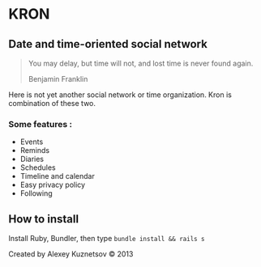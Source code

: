 KRON
====
Date and time-oriented social network
-------------------------------------

> You may delay, but time will not, and lost time is never found again.
>
> Benjamin Franklin

Here is not yet another social network or time organization. Kron is combination of these two. 

### Some features : 
* Events
* Reminds
* Diaries
* Schedules
* Timeline and calendar
* Easy privacy policy
* Following

## How to install
Install Ruby, Bundler, then type `bundle install && rails s`

Created by Alexey Kuznetsov © 2013